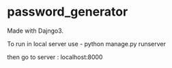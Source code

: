 # password_generator
Made with Dajngo3.

To run in local server use -
python manage.py runserver

then go to server :
localhost:8000
